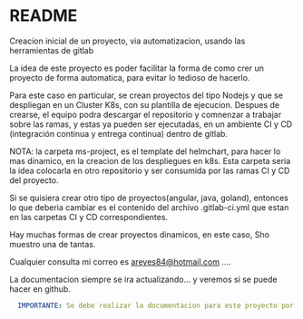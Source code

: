 # README 

Creacion inicial de un proyecto, via automatizacion, usando las herramientas de gitlab

La idea de este proyecto es poder facilitar la forma de como crer un proyecto de forma automatica, para evitar lo tedioso de hacerlo.

Para este caso en particular, se crean proyectos del tipo Nodejs y que se despliegan en un Cluster K8s, con su plantilla de ejecucion.
Despues de crearse, el equipo podra descargar el repositorio y comnenzar a trabajar sobre las ramas, y estas
ya pueden ser ejecutadas, en un ambiente CI y CD (integración continua y entrega continua) dentro de gitlab.

NOTA: la carpeta ms-project, es el template del helmchart, para hacer lo mas dinamico, en la creacion de los despliegues en k8s.
      Esta carpeta seria la idea colocarla en otro repositorio y ser consumida por las ramas CI y CD del proyecto. 

Si se quisiera crear otro tipo de proyectos(angular, java, goland), entonces lo que deberia cambiar es el contenido del archivo 
.gitlab-ci.yml que estan en las carpetas CI y CD correspondientes.

Hay muchas formas de crear proyectos dinamicos, en este caso, Sho muestro una de tantas.

Cualquier consulta mi correo es areyes84@hotmail.com ....

La documentacion siempre se ira actualizando... y veremos si se puede hacer en github.

```yaml
  IMPORTANTE: Se debe realizar la documentacion para este proyecto por parte de la celula o desarrollador.
```
